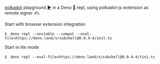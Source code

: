 [polkadot](https://deno.land/x/polkadot) playground [▶️](https://subshell.xyz)
in a Deno 🦕 repl, using polkadot-js extension as remote signer ✍️.

Start with browser extension integration

```
$　deno repl --unstable --compat --eval-file=https://deno.land/x/subshell@0.0.4-4/init.ts
```

Start in lite mode

```
$　deno repl --eval-file=https://deno.land/x/subshell@0.0.4-4/tini.ts
```
